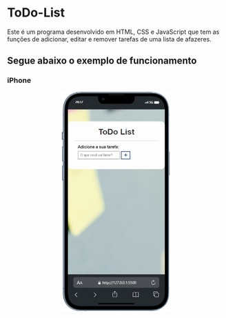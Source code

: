 # ToDo-List
Este é um programa desenvolvido em HTML, CSS e JavaScript que tem as funções de adicionar, editar e remover tarefas de uma lista de afazeres.

## Segue abaixo o exemplo de funcionamento
### iPhone
<p align = "center">
  <img width="250" src = "ToDoProgram/to_readme/iPhone-tela inicial.png">
</p>


